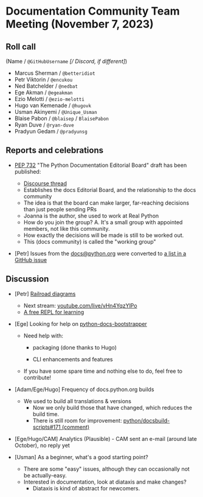 # Documentation Community Team Meeting (November 7, 2023)


## Roll call

(Name / `@GitHubUsername` *[/ Discord, if different]*)
- Marcus Sherman / `@betteridiot`
- Petr Viktorin  / `@encukou`
- Ned Batchelder / `@nedbat`
- Ege Akman / `@egeakman`
- Ezio Melotti / `@ezio-melotti`
- Hugo van Kemenade / `@hugovk`
- Usman Akinyemi / `@Unique_Usman`
- Blaise Pabon / `@blaisep` / `BlaisePabon`
- Ryan Duve / `@ryan-duve`
- Pradyun Gedam / `@pradyunsg`


## Reports and celebrations

- [PEP 732](https://peps.python.org/pep-0732/) "The Python Documentation Editorial Board" draft has been published:
  - [Discourse thread](https://discuss.python.org/t/pep-732-the-python-documentation-editorial-board/36710)
  - Establishes the docs Editorial Board, and the relationship to the docs community
  - The idea is that the board can make larger, far-reaching decisions than just people sending PRs
  - Joanna is the author, she used to work at Real Python
  - How do you join the group? A. It's a small group with appointed members, not like this community.
  - How exactly the decisions will be made is still to be worked out.
  - This (docs community) is called the "working group"

- [Petr] Issues from the docs@python.org were converted to [a list in a GitHub issue](https://github.com/python/cpython/issues/110383)


## Discussion

- [Petr] [Railroad diagrams](https://discuss.python.org/t/36709/20)
  - Next stream: [youtube.com/live/vHn4YqzYlPo](https://youtube.com/live/vHn4YqzYlPo)
  - [A free REPL for learning](https://tabatkins.github.io/railroad-diagrams/generator.html)

- [Ege] Looking for help on [python-docs-bootstrapper](https://github.com/python-docs-translations/python-docs-bootstrapper/issues/8)
  - Need help with:
    - packaging (done thanks to Hugo)

    - CLI enhancements and features
  - If you have some spare time and nothing else to do, feel free to contribute!

- [Adam/Ege/Hugo] Frequency of docs.python.org builds
  - We used to build all translations & versions
    - Now we only build those that have changed, which reduces the build time.
    - There is still room for improvement: [python/docsbuild-scripts#171 (comment)](https://github.com/python/docsbuild-scripts/pull/171#issuecomment-1767764506)

- [Ege/Hugo/CAM] Analytics (Plausible) - CAM sent an e-mail (around late October), no reply yet

- [Usman] As a beginner, what's a good starting point?
  - There are some "easy" issues, although they can occasionally not be actually-easy.
  - Interested in documentation, look at diataxis and make changes?
    - Diataxis is kind of abstract for newcomers.
